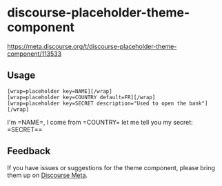 # discourse-placeholder-theme-component

https://meta.discourse.org/t/discourse-placeholder-theme-component/113533

## Usage

```
[wrap=placeholder key=NAME][/wrap]
[wrap=placeholder key=COUNTRY default=FR][/wrap]
[wrap=placeholder key=SECRET description="Used to open the bank"][/wrap]
```

I'm =NAME=, I come from =COUNTRY= let me tell you my secret: =SECRET==

## Feedback

If you have issues or suggestions for the theme component, please bring them up on
[Discourse Meta](https://meta.discourse.org).
